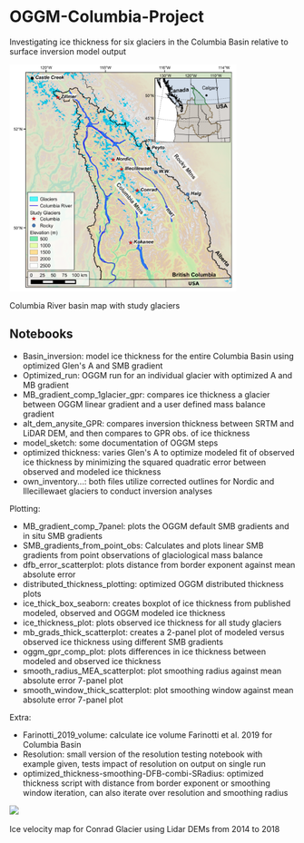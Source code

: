 # OGGM-Columbia-Project
Investigating ice thickness for six glaciers in the Columbia Basin relative to surface inversion model output

<img src="images/CBT _ice_thick_cc.png" width="400">

Columbia River basin map with study glaciers

## Notebooks

- Basin_inversion: model ice thickness for the entire Columbia Basin using optimized Glen's A and SMB gradient
- Optimized_run: OGGM run for an individual glacier with optimized A and MB gradient
- MB_gradient_comp_1glacier_gpr: compares ice thickness a glacier between OGGM linear gradient and a user defined mass balance gradient
- alt_dem_anysite_GPR: compares inversion thickness between SRTM and LiDAR DEM, and then compares to GPR obs. of ice thickness
- model_sketch: some documentation of OGGM steps
- optimized thickness: varies Glen's A to optimize modeled fit of observed ice thickness by minimizing the squared quadratic error  between observed and modeled ice thickness
- own_inventory...: both files utilize corrected outlines for Nordic and Illecillewaet glaciers to conduct inversion analyses

Plotting:
- MB_gradient_comp_7panel: plots the OGGM default SMB gradients and in situ SMB gradients
- SMB_gradients_from_point_obs: Calculates and plots linear SMB gradients from point observations of glaciological mass balance 
- dfb_error_scatterplot: plots distance from border exponent against mean absolute error
- distributed_thickness_plotting: optimized OGGM distributed thickness plots
- ice_thick_box_seaborn: creates boxplot of ice thickness from published modeled, observed and OGGM modeled ice thickness
- ice_thickness_plot: plots observed ice thickness for all study glaciers
- mb_grads_thick_scatterplot: creates a 2-panel plot of modeled versus observed ice thickness using different SMB gradients
- oggm_gpr_comp_plot: plots differences in ice thickness between modeled and observed ice thickness 
- smooth_radius_MEA_scatterplot: plot smoothing radius against mean absolute error 7-panel plot
- smooth_window_thick_scatterplot: plot smoothing window against mean absolute error 7-panel plot

Extra:
- Farinotti_2019_volume: calculate ice volume Farinotti et al. 2019 for Columbia Basin
- Resolution: small version of the resolution testing notebook with example given, tests impact of resolution on output on single run
- optimized_thickness-smoothing-DFB-combi-SRadius: optimized thickness script with distance from border exponent or smoothing window iteration, can also iterate over resolution and smoothing radius 

<img src="images/conrad_all_14f_18s_vel_less_5m_spm2.png" width="400">

Ice velocity map for Conrad Glacier using Lidar DEMs from 2014 to 2018 




